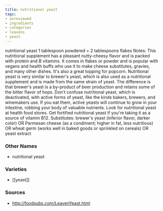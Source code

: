 ```yaml
---
title: nutritional yeast
tags:
- unreviewed
- ingredients
- categories
- leavens
- yeast
---
```

nutritional yeast 1 tablespoon powdered = 2 tablespoons flakes Notes: This nutritional supplement has a pleasant nutty-cheesy flavor and is packed with protein and B vitamins. It comes in flakes or powder and is popular with vegans and health buffs who use it to make cheese substitutes, gravies, and many other dishes. It's also a great topping for popcorn. Nutritional yeast is very similar to brewer's yeast, which is also used as a nutritional supplement and is made from the same strain of yeast. The difference is that brewer's yeast is a by-product of beer production and retains some of the bitter flavor of hops. Don't confuse nutritional yeast, which is deactivated, with active forms of yeast, like the kinds bakers, brewers, and winemakers use. If you eat them, active yeasts will continue to grow in your intestine, robbing your body of valuable nutrients. Look for nutritional yeast at health food stores. Get fortified nutritional yeast if you're taking it as a source of vitamin B12. Substitutes: brewer's yeast (inferior flavor, darker color) OR Parmesan cheese (as a condiment; higher in fat, less nutritious) OR wheat germ (works well in baked goods or sprinkled on cereals) OR yeast extract

### Other Names

* nutritional yeast

### Varieties

* [[yeast]]

### Sources
* http://foodsubs.com/LeavenYeast.html
